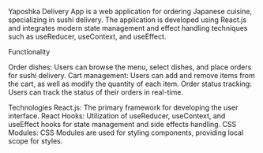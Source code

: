 Yaposhka Delivery App is a web application for ordering Japanese cuisine, specializing in sushi delivery. The application is developed using React.js and integrates modern state management and effect handling techniques such as useReducer, useContext, and useEffect.

Functionality

Order dishes: Users can browse the menu, select dishes, and place orders for sushi delivery.
Cart management: Users can add and remove items from the cart, as well as modify the quantity of each item.
Order status tracking: Users can track the status of their orders in real-time.

Technologies
React.js: The primary framework for developing the user interface.
React Hooks: Utilization of useReducer, useContext, and useEffect hooks for state management and side effects handling.
CSS Modules: CSS Modules are used for styling components, providing local scope for styles.
